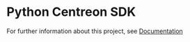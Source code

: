 # Python Centreon SDK

For further information about this project, see [Documentation](https://docs.omikron.pw/centreon)

